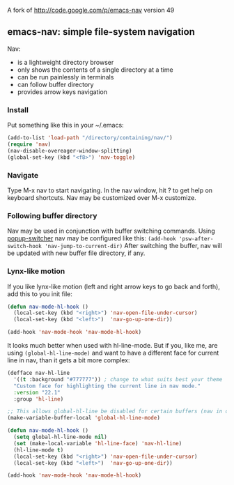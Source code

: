 A fork of http://code.google.com/p/emacs-nav version 49

## emacs-nav: simple file-system navigation

Nav:
- is a lightweight directory browser
- only shows the contents of a single directory at a time
- can be run painlessly in terminals
- can follow buffer directory
- provides arrow keys navigation

### Install
Put something like this in your ~/.emacs:

```lisp
(add-to-list 'load-path "/directory/containing/nav/")
(require 'nav)
(nav-disable-overeager-window-splitting)
(global-set-key (kbd "<f8>") 'nav-toggle)
```

### Navigate
Type M-x nav to start navigating.
In the nav window, hit ? to get help on keyboard shortcuts.
Nav may be customized over M-x customize.

### Following buffer directory

Nav may be used in conjunction with buffer switching commands.
Using [popup-switcher](https://github.com/kostafey/popup-switcher)
nav may be configured like this:
```(add-hook 'psw-after-switch-hook 'nav-jump-to-current-dir)```
After switching the buffer, nav will be updated with new buffer file
directory, if any.


### Lynx-like motion
If you like lynx-like motion (left and right arrow keys to go back and forth),
add this to you init file:

```lisp
(defun nav-mode-hl-hook ()
  (local-set-key (kbd "<right>") 'nav-open-file-under-cursor)
  (local-set-key (kbd "<left>")  'nav-go-up-one-dir))

(add-hook 'nav-mode-hook 'nav-mode-hl-hook)
```

It looks much better when used with hl-line-mode.
But if you, like me, are using ```(global-hl-line-mode)```
and want to have a different face for current line in nav,
than it gets a bit more complex:

```lisp
(defface nav-hl-line
  '((t :background "#777777")) ; change to what suits best your theme
  "Custom face for highlighting the current line in nav mode."
  :version "22.1"
  :group 'hl-line)

;; This allows global-hl-line be disabled for certain buffers (nav in our case)
(make-variable-buffer-local 'global-hl-line-mode)

(defun nav-mode-hl-hook ()
  (setq global-hl-line-mode nil)
  (set (make-local-variable 'hl-line-face) 'nav-hl-line)
  (hl-line-mode t)
  (local-set-key (kbd "<right>") 'nav-open-file-under-cursor)
  (local-set-key (kbd "<left>")  'nav-go-up-one-dir))

(add-hook 'nav-mode-hook 'nav-mode-hl-hook)
```
